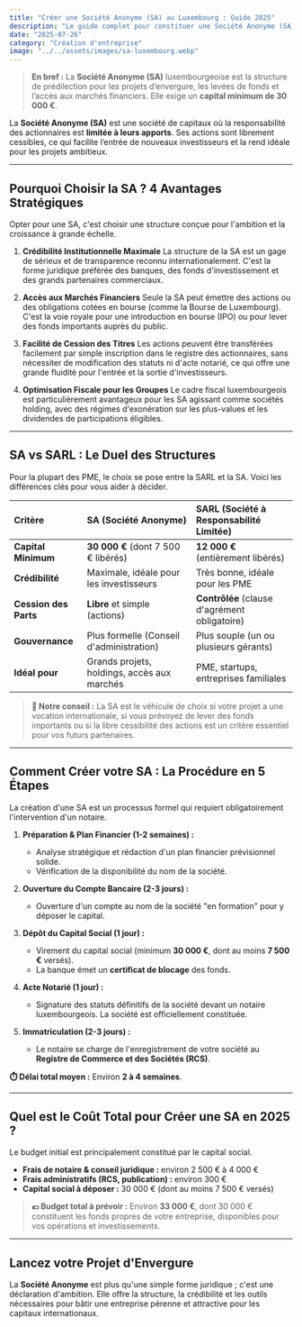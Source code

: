 ```yaml
---
title: "Créer une Société Anonyme (SA) au Luxembourg : Guide 2025"
description: "Le guide complet pour constituer une Société Anonyme (SA) au Luxembourg : capital minimum de 30 000€, formalités, gouvernance, fiscalité et obligations."
date: "2025-07-26"
category: "Création d'entreprise"
image: "../../assets/images/sa-luxembourg.webp"
---
```


> **En bref :** La **Société Anonyme (SA)** luxembourgeoise est la structure de prédilection pour les projets d’envergure, les levées de fonds et l’accès aux marchés financiers. Elle exige un **capital minimum de 30 000 €**.

La **Société Anonyme (SA)** est une société de capitaux où la responsabilité des actionnaires est **limitée à leurs apports**. Ses actions sont librement cessibles, ce qui facilite l’entrée de nouveaux investisseurs et la rend idéale pour les projets ambitieux.

---

## Pourquoi Choisir la SA ? 4 Avantages Stratégiques

Opter pour une SA, c'est choisir une structure conçue pour l'ambition et la croissance à grande échelle.

1.  **Crédibilité Institutionnelle Maximale**
    La structure de la SA est un gage de sérieux et de transparence reconnu internationalement. C'est la forme juridique préférée des banques, des fonds d'investissement et des grands partenaires commerciaux.

2.  **Accès aux Marchés Financiers**
    Seule la SA peut émettre des actions ou des obligations cotées en bourse (comme la Bourse de Luxembourg). C'est la voie royale pour une introduction en bourse (IPO) ou pour lever des fonds importants auprès du public.

3.  **Facilité de Cession des Titres**
    Les actions peuvent être transférées facilement par simple inscription dans le registre des actionnaires, sans nécessiter de modification des statuts ni d'acte notarié, ce qui offre une grande fluidité pour l'entrée et la sortie d'investisseurs.

4.  **Optimisation Fiscale pour les Groupes**
    Le cadre fiscal luxembourgeois est particulièrement avantageux pour les SA agissant comme sociétés holding, avec des régimes d'exonération sur les plus-values et les dividendes de participations éligibles.

---

## SA vs SARL : Le Duel des Structures

Pour la plupart des PME, le choix se pose entre la SARL et la SA. Voici les différences clés pour vous aider à décider.

| Critère | SA (Société Anonyme) | SARL (Société à Responsabilité Limitée) |
| :--- | :--- | :--- |
| **Capital Minimum** | **30 000 €** (dont 7 500 € libérés) | **12 000 €** (entièrement libérés) |
| **Crédibilité** | Maximale, idéale pour les investisseurs | Très bonne, idéale pour les PME |
| **Cession des Parts**| **Libre** et simple (actions) | **Contrôlée** (clause d'agrément obligatoire) |
| **Gouvernance** | Plus formelle (Conseil d'administration) | Plus souple (un ou plusieurs gérants) |
| **Idéal pour** | Grands projets, holdings, accès aux marchés | PME, startups, entreprises familiales |

> **💼 Notre conseil :** La SA est le véhicule de choix si votre projet a une vocation internationale, si vous prévoyez de lever des fonds importants ou si la libre cessibilité des actions est un critère essentiel pour vos futurs partenaires.

---

## Comment Créer votre SA : La Procédure en 5 Étapes

La création d'une SA est un processus formel qui requiert obligatoirement l'intervention d'un notaire.

1.  **Préparation & Plan Financier (1-2 semaines) :**
    * Analyse stratégique et rédaction d'un plan financier prévisionnel solide.
    * Vérification de la disponibilité du nom de la société.

2.  **Ouverture du Compte Bancaire (2-3 jours) :**
    * Ouverture d'un compte au nom de la société "en formation" pour y déposer le capital.

3.  **Dépôt du Capital Social (1 jour) :**
    * Virement du capital social (minimum **30 000 €**, dont au moins **7 500 €** versés).
    * La banque émet un **certificat de blocage** des fonds.

4.  **Acte Notarié (1 jour) :**
    * Signature des statuts définitifs de la société devant un notaire luxembourgeois. La société est officiellement constituée.

5.  **Immatriculation (2-3 jours) :**
    * Le notaire se charge de l'enregistrement de votre société au **Registre de Commerce et des Sociétés (RCS)**.

**⏱️ Délai total moyen :** Environ **2 à 4 semaines**.

---

## Quel est le Coût Total pour Créer une SA en 2025 ?

Le budget initial est principalement constitué par le capital social.

* **Frais de notaire & conseil juridique :** environ 2 500 € à 4 000 €
* **Frais administratifs (RCS, publication) :** environ 300 €
* **Capital social à déposer :** 30 000 € (dont au moins 7 500 € versés)

> **💶 Budget total à prévoir :** Environ **33 000 €**, dont 30 000 € constituent les fonds propres de votre entreprise, disponibles pour vos opérations et investissements.

---

## Lancez votre Projet d'Envergure

La **Société Anonyme** est plus qu'une simple forme juridique ; c'est une déclaration d'ambition. Elle offre la structure, la crédibilité et les outils nécessaires pour bâtir une entreprise pérenne et attractive pour les capitaux internationaux.
